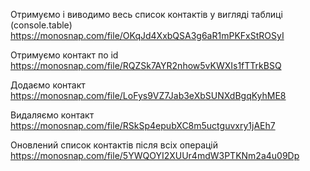Отримуємо і виводимо весь список контактів у вигляді таблиці (console.table)
https://monosnap.com/file/OKqJd4XxbQSA3g6aR1mPKFxStROSyI

Отримуємо контакт по id
https://monosnap.com/file/RQZSk7AYR2nhow5vKWXIs1fTTrkBSQ

Додаємо контакт
https://monosnap.com/file/LoFys9VZ7Jab3eXbSUNXdBgqKyhME8

Видаляємо контакт
https://monosnap.com/file/RSkSp4epubXC8m5uctguvxry1jAEh7

Оновлений список контактів після всіх операцій
https://monosnap.com/file/5YWQOYI2XUUr4mdW3PTKNm2a4u09Dp
